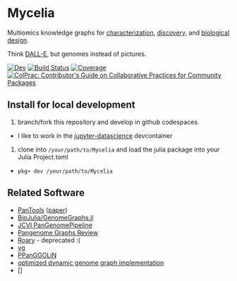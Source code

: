 # Mycelia

Multiomics knowledge graphs for [characterization](), [discovery](), and [biological design]().

Think [DALL-E](https://openai.com/dall-e-2/), but genomes instead of pictures.

[![Dev](https://img.shields.io/badge/docs-dev-blue.svg)](http://research.cjp.garden/Mycelia/)
[![Build Status](https://github.com/cjprybol/Mycelia/badges/master/pipeline.svg)](https://github.com/cjprybol/Mycelia.jl/pipelines)
[![Coverage](https://github.com/cjprybol/Mycelia/badges/master/coverage.svg)](https://github.com/cjprybol/Mycelia.jl/commits/master)
[![ColPrac: Contributor's Guide on Collaborative Practices for Community Packages](https://img.shields.io/badge/ColPrac-Contributor's%20Guide-blueviolet)](https://github.com/SciML/ColPrac)

## Install for local development

1. branch/fork this repository and develop in github codespaces.
  - I like to work in the [jupyter-datascience](https://github.com/cjprybol/Mycelia/tree/master/.devcontainer/jupyter-datascience) devcontainer
1. clone into `/your/path/to/Mycelia` and load the julia package into your Julia Project.toml
  - `pkg> dev /your/path/to/Mycelia`

## Related Software
- [PanTools](https://www.bioinformatics.nl/pangenomics/manual/) ([paper](https://pubmed.ncbi.nlm.nih.gov/27587666/))
- [BioJulia/GenomeGraphs.jl](https://github.com/BioJulia/GenomeGraphs.jl)
- [JCVI PanGenomePipeline](https://github.com/JCVenterInstitute/PanGenomePipeline)
- [Pangenome Graphs Review](https://doi.org/10.1146/annurev-genom-120219-080406)
- [Roary](https://github.com/sanger-pathogens/Roary) - deprecated :(
- [vg](https://github.com/vgteam/vg)
- [PPanGGOLiN](https://github.com/labgem/PPanGGOLiN)
- [optimized dynamic genome graph implementation](https://github.com/pangenome/odgi)
- []
